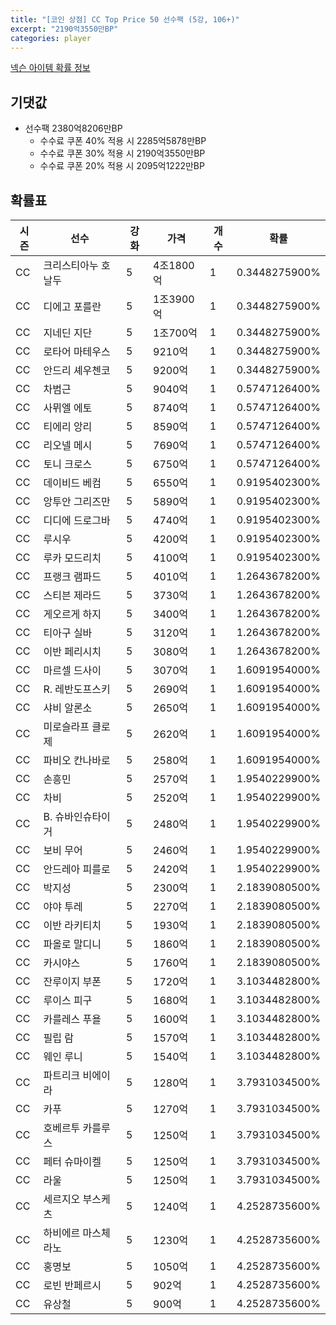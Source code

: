 ```yaml
---
title: "[코인 상점] CC Top Price 50 선수팩 (5강, 106+)"
excerpt: "2190억3550만BP"
categories: player
---
```

[넥슨 아이템 확률 정보](http://iteminfo.nexon.com/probability/fco?sn=7608)

## 기댓값
- 선수팩 2380억8206만BP
  - 수수료 쿠폰 40% 적용 시 2285억5878만BP
  - 수수료 쿠폰 30% 적용 시 2190억3550만BP
  - 수수료 쿠폰 20% 적용 시 2095억1222만BP


## 확률표

|시즌|선수|강화|가격|개수|확률|
|---|---|---|---|---|---|
|CC|크리스티아누 호날두|5|4조1800억|1|0.3448275900%|
|CC|디에고 포를란|5|1조3900억|1|0.3448275900%|
|CC|지네딘 지단|5|1조700억|1|0.3448275900%|
|CC|로타어 마테우스|5|9210억|1|0.3448275900%|
|CC|안드리 셰우첸코|5|9200억|1|0.3448275900%|
|CC|차범근|5|9040억|1|0.5747126400%|
|CC|사뮈엘 에토|5|8740억|1|0.5747126400%|
|CC|티에리 앙리|5|8590억|1|0.5747126400%|
|CC|리오넬 메시|5|7690억|1|0.5747126400%|
|CC|토니 크로스|5|6750억|1|0.5747126400%|
|CC|데이비드 베컴|5|6550억|1|0.9195402300%|
|CC|앙투안 그리즈만|5|5890억|1|0.9195402300%|
|CC|디디에 드로그바|5|4740억|1|0.9195402300%|
|CC|루시우|5|4200억|1|0.9195402300%|
|CC|루카 모드리치|5|4100억|1|0.9195402300%|
|CC|프랭크 램파드|5|4010억|1|1.2643678200%|
|CC|스티븐 제라드|5|3730억|1|1.2643678200%|
|CC|게오르게 하지|5|3400억|1|1.2643678200%|
|CC|티아구 실바|5|3120억|1|1.2643678200%|
|CC|이반 페리시치|5|3080억|1|1.2643678200%|
|CC|마르셀 드사이|5|3070억|1|1.6091954000%|
|CC|R. 레반도프스키|5|2690억|1|1.6091954000%|
|CC|샤비 알론소|5|2650억|1|1.6091954000%|
|CC|미로슬라프 클로제|5|2620억|1|1.6091954000%|
|CC|파비오 칸나바로|5|2580억|1|1.6091954000%|
|CC|손흥민|5|2570억|1|1.9540229900%|
|CC|차비|5|2520억|1|1.9540229900%|
|CC|B. 슈바인슈타이거|5|2480억|1|1.9540229900%|
|CC|보비 무어|5|2460억|1|1.9540229900%|
|CC|안드레아 피를로|5|2420억|1|1.9540229900%|
|CC|박지성|5|2300억|1|2.1839080500%|
|CC|야야 투레|5|2270억|1|2.1839080500%|
|CC|이반 라키티치|5|1930억|1|2.1839080500%|
|CC|파올로 말디니|5|1860억|1|2.1839080500%|
|CC|카시야스|5|1760억|1|2.1839080500%|
|CC|잔루이지 부폰|5|1720억|1|3.1034482800%|
|CC|루이스 피구|5|1680억|1|3.1034482800%|
|CC|카를레스 푸욜|5|1600억|1|3.1034482800%|
|CC|필립 람|5|1570억|1|3.1034482800%|
|CC|웨인 루니|5|1540억|1|3.1034482800%|
|CC|파트리크 비에이라|5|1280억|1|3.7931034500%|
|CC|카푸|5|1270억|1|3.7931034500%|
|CC|호베르투 카를루스|5|1250억|1|3.7931034500%|
|CC|페터 슈마이켈|5|1250억|1|3.7931034500%|
|CC|라울|5|1250억|1|3.7931034500%|
|CC|세르지오 부스케츠|5|1240억|1|4.2528735600%|
|CC|하비에르 마스체라노|5|1230억|1|4.2528735600%|
|CC|홍명보|5|1050억|1|4.2528735600%|
|CC|로빈 반페르시|5|902억|1|4.2528735600%|
|CC|유상철|5|900억|1|4.2528735600%|
